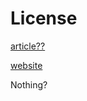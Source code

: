 # License

[article??](https://www.jstage.jst.go.jp/article/ciqs/2006/0/2006_0_JL6/_article)


[website](http://www.cbrg.riken.jp/npedia/?LANG=en)

Nothing?